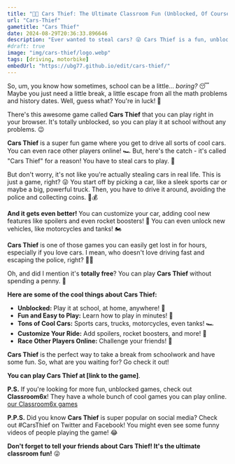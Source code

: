 ```yaml
---
title: "🚗💨 Cars Thief: The Ultimate Classroom Fun (Unblocked, Of Course!)"
url: "Cars-Thief"
gametitle: "Cars Thief"
date: 2024-08-29T20:36:33.896646
description: "Ever wanted to steal cars? 😜 Cars Thief is a fun, unblocked game you can play right in your browser. Drive, race, and maybe even escape the police (LOL)! 🚗💨"
#draft: true
image: "img/cars-thief/logo.webp"
tags: [driving, motorbike]
embedUrl: "https://ubg77.github.io/edit/cars-thief/"
---
```


So, um, you know how sometimes, school can be a little... *boring?*  😴  Maybe you just need a little break,  a little escape from all the math problems and history dates.  Well, guess what?  You're in luck! 🎉 

There's this awesome game called **Cars Thief** that you can play right in your browser.   It's totally unblocked, so you can play it at school without any problems.  😉  

**Cars Thief** is a super fun game where you get to drive all sorts of cool cars.  You can even race other players online!  🏎️  But, here's the catch - it's called "Cars Thief" for a reason!  You have to steal cars to play.  🤫

But don't worry, it's not like you're actually stealing cars in real life.  This is just a game, right?   😜  You start off by picking a car, like a sleek sports car or maybe a big, powerful truck.   Then, you have to drive it around, avoiding the police and collecting coins. 🚓💰

**And it gets even better!**  You can customize your car, adding cool new features like spoilers and even rocket boosters! 🚀  You can even unlock new vehicles, like motorcycles and tanks! 🏍️  

**Cars Thief** is one of those games you can easily get lost in for hours, especially if you love cars.  I mean, who doesn't love driving fast and escaping the police, right?  👮‍♀️ 

Oh, and did I mention it's **totally free**?  You can play **Cars Thief** without spending a penny.  🤯

**Here are some of the cool things about Cars Thief:**

*  **Unblocked:**  Play it at school, at home, anywhere! 🎉
*  **Fun and Easy to Play:**  Learn how to play in minutes! 🤯
*  **Tons of Cool Cars:**  Sports cars, trucks, motorcycles, even tanks! 🏎️ 
*  **Customize Your Ride:**  Add spoilers, rocket boosters, and more! 🚀
*  **Race Other Players Online:**  Challenge your friends! 🏁

**Cars Thief** is the perfect way to take a break from schoolwork and have some fun.  So, what are you waiting for?  Go check it out!  

**You can play Cars Thief at [link to the game]**.  

**P.S.**  If you're looking for more fun, unblocked games, check out **Classroom6x**! They have a whole bunch of cool games you can play online.  [our Classroom6x games](https://online-generator.github.io/unblockedgames/)

**P.P.S.**  Did you know **Cars Thief** is super popular on social media?  Check out #CarsThief on Twitter and Facebook!  You might even see some funny videos of people playing the game! 😂

**Don't forget to tell your friends about Cars Thief!  It's the ultimate classroom fun!** 😜  

